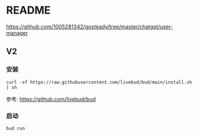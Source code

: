 # README

https://github.com/1005281342/gosteady/tree/master/chatgpt/user-manager

## V2

### 安装

```shell
curl -sf https://raw.githubusercontent.com/livebud/bud/main/install.sh | sh
```

参考: https://github.com/livebud/bud

### 启动
```shell
bud run
```